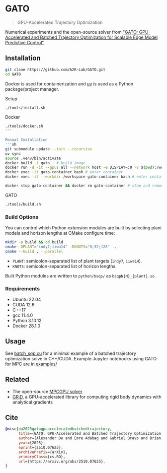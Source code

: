 # GATO
> GPU-Accelerated Trajectory Optimization

Numerical experiments and the open-source solver from  ["GATO: GPU-Accelerated and Batched Trajectory Optimization for Scalable Edge Model Predictive Control"](https://arxiv.org/abs/2510.07625)

## Installation

```sh
git clone https://github.com/A2R-Lab/GATO.git
cd GATO
```

Docker is used for containerization and [uv](https://docs.astral.sh/uv/) is used as a Python package/project manager.

Setup

```sh
./tools/install.sh
```

Docker

```sh
./tools/docker.sh
'''

Manual Installation
'''sh
git submodule update --init --recursive
uv sync
source .venv/bin/activate
docker build -t gato . # build image
docker run -d -it --gpus all --network host -e DISPLAY=:0 -v $(pwd):/workspace -v /tmp/.X11-unix:/tmp/.X11-unix --name gato-container gato # run container
docker exec -it gato-container bash # enter container
docker exec -it --workdir /workspace gato-container bash # enter container in the workspace directory

docker stop gato-container && docker rm gato-container # stop and remove
```

GATO

```sh
./tools/build.sh
```

### Build Options

You can control which Python extension modules are built by selecting plant models and horizon lengths at CMake configure time:

```sh
mkdir -p build && cd build
cmake -DPLANT="indy7;iiwa14" -DKNOTS="8;32;128" ..
cmake --build . --parallel
```

- `PLANT`: semicolon-separated list of plant targets (`indy7`, `iiwa14`).
- `KNOTS`: semicolon-separated list of horizon lengths.

Built Python modules are written to `python/bsqp/` as `bsqpN{N}_{plant}.so`.

### Requirements

- Ubuntu 22.04
- CUDA 12.6
- C++17
- gcc 11.4.0
- Python 3.10.12
- Docker 28.1.0

## Usage

See [batch_sqp.cu](examples/bsqp.cu) for a minimal example of a batched trajectory optimization solve in C++/CUDA. Example Jupyter notebooks using GATO for MPC are in [examples/](examples/)

## Related

- The open-source [MPCGPU solver](https://github.com/A2R-Lab/MPCGPU)
- [GRiD](https://github.com/A2R-Lab/GRiD), a GPU-accelerated library for computing rigid body dynamics with analytical gradients

## Cite

```bibtex
@misc{du2025gatogpuacceleratedbatchedtrajectory,
      title={GATO: GPU-Accelerated and Batched Trajectory Optimization for Scalable Edge Model Predictive Control}, 
      author={Alexander Du and Emre Adabag and Gabriel Bravo and Brian Plancher},
      year={2025},
      eprint={2510.07625},
      archivePrefix={arXiv},
      primaryClass={cs.RO},
      url={https://arxiv.org/abs/2510.07625}, 
}
```
